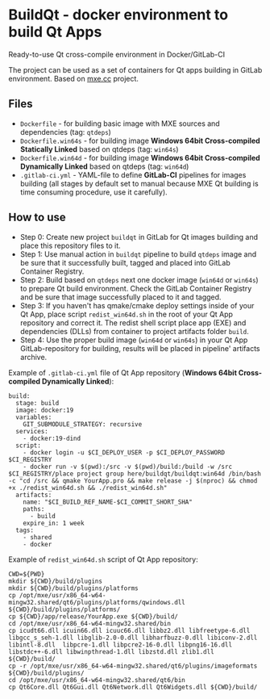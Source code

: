 # BuildQt - docker environment to build Qt Apps
Ready-to-use Qt cross-compile environment in Docker/GitLab-CI

The project can be used as a set of containers for Qt apps building in GitLab environment.
Based on [mxe.cc](https://mxe.cc/) project.

## Files
* `Dockerfile` - for building basic image with MXE sources and dependencies (tag: `qtdeps`)
* `Dockerfile.win64s` - for building image **Windows 64bit Cross-compiled Statically Linked** based on qtdeps (tag: `win64s`)
* `Dockerfile.win64d` - for building image **Windows 64bit Cross-compiled Dynamically Linked** based on qtdeps (tag: `win64d`)
* `.gitlab-ci.yml` - YAML-file to define **GitLab-CI** pipelines for images building (all stages by default set to manual because MXE Qt building is time consuming procedure, use it carefully).

## How to use
* Step 0: Create new project `buildqt` in GitLab for Qt images building and place this repository files to it.
* Step 1: Use manual action in `buildqt` pipeline to build `qtdeps` image and be sure that it successfully built, tagged and placed into GitLab Container Registry.
* Step 2: Build based on `qtdeps` next one docker image (`win64d` or `win64s`) to prepare Qt build environment. Check the GitLab Container Registry and be sure that image successfully placed to it and tagged.
* Step 3: If you haven't has qmake/cmake deploy settings inside of your Qt App, place script `redist_win64d.sh` in the root of your Qt App repository and correct it. The redist shell script place app (EXE) and dependencies (DLLs) from container to project artifacts folder `build`. 
* Step 4: Use the proper build image (`win64d` or `win64s`) in your Qt App GitLab-repository for building, results will be placed in pipeline' artifacts archive.

Example of `.gitlab-ci.yml` file of Qt App repository (**Windows 64bit Cross-compiled Dynamically Linked**):
```
build:
  stage: build
  image: docker:19
  variables:
    GIT_SUBMODULE_STRATEGY: recursive
  services: 
    - docker:19-dind
  script:
    - docker login -u $CI_DEPLOY_USER -p $CI_DEPLOY_PASSWORD $CI_REGISTRY
    - docker run -v $(pwd):/src -v $(pwd)/build:/build -w /src $CI_REGISTRY/place project group here/buildqt/buildqt:win64d /bin/bash -c "cd /src && qmake YourApp.pro && make release -j $(nproc) && chmod +x ./redist_win64d.sh && ./redist_win64d.sh"
  artifacts:
    name: "$CI_BUILD_REF_NAME-$CI_COMMIT_SHORT_SHA"
    paths:
      - build
    expire_in: 1 week
  tags:
    - shared
    - docker
```

Example of `redist_win64d.sh` script of Qt App repository:
```
CWD=${PWD}
mkdir ${CWD}/build/plugins
mkdir ${CWD}/build/plugins/platforms
cp /opt/mxe/usr/x86_64-w64-mingw32.shared/qt6/plugins/platforms/qwindows.dll ${CWD}/build/plugins/platforms/
cp ${CWD}/app/release/YourApp.exe ${CWD}/build/
cd /opt/mxe/usr/x86_64-w64-mingw32.shared/bin
cp icudt66.dll icuin66.dll icuuc66.dll libbz2.dll libfreetype-6.dll libgcc_s_seh-1.dll libglib-2.0-0.dll libharfbuzz-0.dll libiconv-2.dll libintl-8.dll  libpcre-1.dll libpcre2-16-0.dll libpng16-16.dll libstdc++-6.dll libwinpthread-1.dll libzstd.dll zlib1.dll ${CWD}/build/
cp -r /opt/mxe/usr/x86_64-w64-mingw32.shared/qt6/plugins/imageformats ${CWD}/build/plugins/
cd /opt/mxe/usr/x86_64-w64-mingw32.shared/qt6/bin
cp Qt6Core.dll Qt6Gui.dll Qt6Network.dll Qt6Widgets.dll ${CWD}/build/
```
